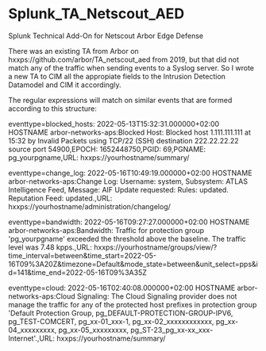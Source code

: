 # Splunk_TA_Netscout_AED
Splunk Technical Add-On for Netscout Arbor Edge Defense


There was an existing TA from Arbor on hxxps://github.com/arbor/TA_netscout_aed from 2019, but that did not match any of the traffic when sending events to a Syslog server. So I wrote a new TA to CIM all the appropiate fields to the Intrusion Detection Datamodel and CIM it accordingly.

The regular expressions will match on similar events that are formed according to this structure:
  
eventtype=blocked_hosts:
2022-05-13T15:32:31.000000+02:00 HOSTNAME arbor-networks-aps:Blocked Host: Blocked host 1.111.111.111 at 15:32 by Invalid Packets using TCP/22 (SSH) destination 222.22.22.22 source port 54900,EPOCH: 1652448750,PGID: 69,PGNAME: pg_yourpgname,URL: hxxps://yourhostname/summary/

eventtype=change_log:
2022-05-16T10:49:19.000000+02:00 HOSTNAME arbor-networks-aps:Change Log: Username: system, Subsystem: ATLAS Intelligence Feed, Message: AIF Update requested: Rules: updated. Reputation Feed: updated.,URL: hxxps://yourhostname/administration/changelog/

eventtype=bandwidth:
2022-05-16T09:27:27.000000+02:00 HOSTNAME arbor-networks-aps:Bandwidth: Traffic for protection group 'pg_yourpgname' exceeded the threshold above the baseline.  The traffic level was 7.48 kpps.,URL: hxxps://yourhostname/groups/view/?time_interval=between&time_start=2022-05-16T09%3A20Z&timezone=Default&mode_state=between&unit_select=pps&id=141&time_end=2022-05-16T09%3A35Z

eventtype=cloud:
2022-05-16T02:40:08.000000+02:00 HOSTNAME arbor-networks-aps:Cloud Signaling: The Cloud Signaling provider does not manage the traffic for any  of the protected host prefixes in protection group 'Default Protection Group, pg_DEFAULT-PROTECTION-GROUP-IPV6, pg_TEST-COMCERT, pg_xx-01_xxx-1, pg_xx-02_xxxxxxxxxxxx, pg_xx-04_xxxxxxxxx, pg_xx-05_xxxxxxxxx, pg_ST-23_pg_xx-xx_xxx-Internet'.,URL: hxxps://yourhostname/summary/
